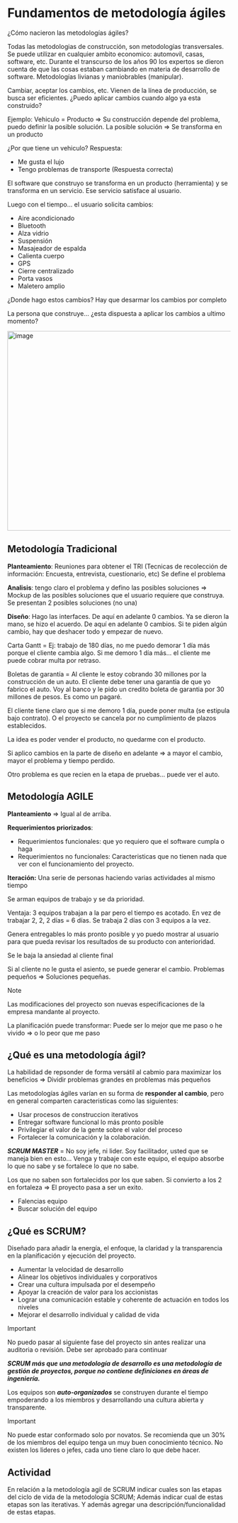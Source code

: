 # Fundamentos de metodología ágiles

¿Cómo nacieron las metodologías ágiles?

Todas las metodologias de construcción, son metodologías transversales. Se puede utilizar en cualquier ambito economico: automovil, casas, software, etc.
Durante el transcurso de los años 90 los expertos se dieron cuenta de que las cosas estaban cambiando en materia de desarrollo de software. Metodologías livianas y maniobrables (manipular). 

Cambiar, aceptar los cambios, etc. Vienen de la línea de producción, se busca ser eficientes. ¿Puedo aplicar cambios cuando algo ya esta construido?

Ejemplo: Vehiculo = Producto => Su construcción depende del problema, puedo definir la posible solución.
La posible solución => Se transforma en un producto

¿Por que tiene un vehiculo?
Respuesta:
- Me gusta el lujo
- Tengo problemas de transporte (Respuesta correcta)

El software que construyo se transforma en un producto (herramienta) y se transforma en un servicio. Ese servicio satisface al usuario.

Luego con el tiempo... el usuario solicita cambios:
- Aire acondicionado
- Bluetooth
- Alza vidrio
- Suspensión
- Masajeador de espalda
- Calienta cuerpo
- GPS
- Cierre centralizado
- Porta vasos
- Maletero amplio

¿Donde hago estos cambios?
Hay que desarmar los cambios por completo

La persona que construye... ¿esta dispuesta a aplicar los cambios a ultimo momento?

<img width="940" height="450" alt="image" src="https://github.com/user-attachments/assets/0c5f9309-6155-494c-94e8-c3200fa98355" />

## Metodología Tradicional

**Planteamiento**: Reuniones para obtener el TRI (Tecnicas de recolección de información: Encuesta, entrevista, cuestionario, etc)
Se define el problema

**Analisis**: tengo claro el problema y defino las posibles soluciones => Mockup de las posibles soluciones que el usuario requiere que construya. Se presentan 2 posibles soluciones (no una)

**Diseño**: Hago las interfaces. De aquí en adelante 0 cambios. Ya se dieron la mano, se hizo el acuerdo. De aquí en adelante 0 cambios.
Si te piden algún cambio, hay que deshacer todo y empezar de nuevo.

Carta Gantt = Ej: trabajo de 180 días, no me puedo demorar 1 día más porque el cliente cambia algo. Si me demoro 1 día más... el cliente me puede cobrar multa por retraso. 

Boletas de garantía = Al cliente le estoy cobrando 30 millones por la construcción de un auto. El cliente debe tener una garantia de que yo fabrico el auto. Voy al banco y le pido un credito boleta de garantia por 30 millones de pesos. Es como un pagaré. 

El cliente tiene claro que si me demoro 1 día, puede poner multa (se estipula bajo contrato). O el proyecto se cancela por no cumplimiento de plazos establecidos.

La idea es poder vender el producto, no quedarme con el producto. 

Si aplico cambios en la parte de diseño en adelante => a mayor el cambio, mayor el problema y tiempo perdido.

Otro problema es que recien en la etapa de pruebas... puede ver el auto.

## Metodología AGILE

**Planteamiento** => Igual al de arriba. 

**Requerimientos priorizados**:

- Requerimientos funcionales: que yo requiero que el software cumpla o haga
- Requerimientos no funcionales: Caracteristicas que no tienen nada que ver con el funcionamiento del proyecto.

**Iteración:** Una serie de personas haciendo varias actividades al mismo tiempo

Se arman equipos de trabajo y se da prioridad.

Ventaja: 3 equipos trabajan a la par pero el tiempo es acotado. En vez de trabajar 2, 2, 2 días = 6 días. Se trabaja 2 días con 3 equipos a la vez.

Genera entregables lo más pronto posible y yo puedo mostrar al usuario para que pueda revisar los resultados de su producto con anterioridad. 

Se le baja la ansiedad al cliente final

Si al cliente no le gusta el asiento, se puede generar el cambio. Problemas pequeños => Soluciones pequeñas.

> [!NOTE]
> Las modificaciones del proyecto son nuevas especificaciones de la empresa mandante al proyecto.

La planificación puede transformar:
Puede ser lo mejor que me paso o he vivido => o lo peor que me paso

## ¿Qué es una metodología ágil?

La habilidad de repsonder de forma versátil al cabmio para maximizar los beneficios => Dividir problemas grandes en problemas más pequeños

Las metodologías ágiles varían en su forma de **responder al cambio**, pero en general comparten caracteristicas como las siguientes:
- Usar procesos de construccion iterativos
- Entregar software funcional lo más pronto posible
- Privilegiar el valor de la gente sobre el valor del proceso
- Fortalecer la comunicación y la colaboración.

***SCRUM MASTER*** = No soy jefe, ni lider. Soy facilitador, usted que se maneja bien en esto... Venga y trabaje con este equipo, el equipo absorbe lo que no sabe y se fortalece lo que no sabe.

Los que no saben son fortalecidos por los que saben. Si convierto a los 2 en fortaleza => El proyecto pasa a ser un exito.

- Falencias equipo
- Buscar solución del equipo

## ¿Qué es SCRUM?
Diseñado para añadir la energía, el enfoque, la claridad y la transparencia en la planificación y ejecución del proyecto.

- Aumentar la velocidad de desarrollo
- Alinear los objetivos individuales y corporativos
- Crear una cultura impulsada por el desempeño
- Apoyar la creación de valor para los accionistas
- Lograr una comunicación estable y coherente de actuación en todos los niveles
- Mejorar el desarrollo individual y calidad de vida

> [!IMPORTANT]
> No puedo pasar al siguiente fase del proyecto sin antes realizar una auditoria o revisión. Debe ser aprobado para continuar

***SCRUM más que una metodología de desarrollo es una metodología de gestión de proyectos, porque no contiene definiciones en áreas de ingeniería.***

Los equipos son ***auto-organizados*** se construyen durante el tiempo empoderando a los miembros y desarrollando una cultura abierta y transparente.

> [!IMPORTANT]
> No puede estar conformado solo por novatos. Se recomienda que un 30% de los miembros del equipo tenga un muy buen conocimiento técnico.
> No existen los lideres o jefes, cada uno tiene claro lo que debe hacer. 

## Actividad
En relación a la metodología agil de SCRUM indicar cuales son las etapas del ciclo de vida de la metodología SCRUM; Además indicar cual de estas etapas son las iterativas. Y además agregar una descripción/funcionalidad de estas etapas.


